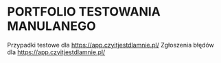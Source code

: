 # PORTFOLIO TESTOWANIA MANULANEGO

Przypadki testowe dla https://app.czyitjestdlamnie.pl/
Zgłoszenia błędów dla https://app.czyitjestdlamnie.pl/
